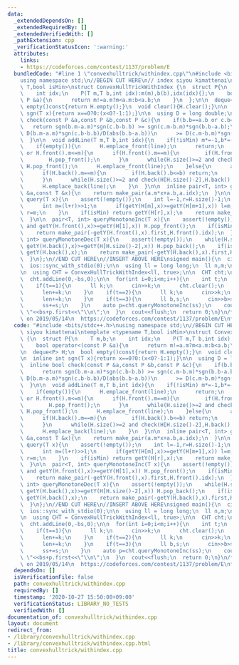 ```yaml
---
data:
  _extendedDependsOn: []
  _extendedRequiredBy: []
  _extendedVerifiedWith: []
  _pathExtension: cpp
  _verificationStatusIcon: ':warning:'
  attributes:
    links:
    - https://codeforces.com/contest/1137/problem/E
  bundledCode: "#line 1 \"convexhulltrick/withindex.cpp\"\n#include <bits/stdc++.h>\n\
    using namespace std;\n//BEGIN CUT HERE\n// index siyou kimattenai\ntemplate <typename\
    \ T,bool isMin>\nstruct ConvexHullTrickWithIndex {\n  struct P{\n    T m,b;\n\
    \    int idx;\n    P(T m,T b,int idx):m(m),b(b),idx(idx){};\n    bool operator<(const\
    \ P &a){\n      return m!=a.m?m<a.m:b<a.b;\n    }\n  };\n\n  deque<P> H;\n  bool\
    \ empty()const{return H.empty();}\n  void clear(){H.clear();}\n\n  inline int\
    \ sgn(T x){return x==0?0:(x<0?-1:1);}\n\n  using D = long double;\n  inline bool\
    \ check(const P &a,const P &b,const P &c){\n    if(b.b==a.b or c.b==b.b)\n   \
    \   return sgn(b.m-a.m)*sgn(c.b-b.b) >= sgn(c.m-b.m)*sgn(b.b-a.b);\n    return\
    \ D(b.m-a.m)*sgn(c.b-b.b)/D(abs(b.b-a.b))\n      >= D(c.m-b.m)*sgn(b.b-a.b)/D(abs(c.b-b.b));\n\
    \  }\n\n  void addLine(T m,T b,int idx){\n    if(!isMin) m*=-1,b*=-1;\n    P line(m,b,idx);\n\
    \    if(empty()){\n      H.emplace_front(line);\n      return;\n    }\n\n    if(empty()\
    \ or H.front().m<=m){\n      if(H.front().m==m){\n        if(H.front().b<=b) return;\n\
    \        H.pop_front();\n      }\n      while(H.size()>=2 and check(line,H.front(),H[1]))\
    \ H.pop_front();\n      H.emplace_front(line);\n    }else{\n      assert(m<=H.back().m);\n\
    \      if(H.back().m==m){\n        if(H.back().b<=b) return;\n        H.pop_back();\n\
    \      }\n      while(H.size()>=2 and check(H[H.size()-2],H.back(),line)) H.pop_back();\n\
    \      H.emplace_back(line);\n    }\n  }\n\n  inline pair<T, int> getY(const P\
    \ &a,const T &x){\n    return make_pair(a.m*x+a.b,a.idx);\n  }\n\n  pair<T, int>\
    \ query(T x){\n    assert(!empty());\n    int l=-1,r=H.size()-1;\n    while(l+1<r){\n\
    \      int m=(l+r)>>1;\n      if(getY(H[m],x)>=getY(H[m+1],x)) l=m;\n      else\
    \ r=m;\n    }\n    if(isMin) return getY(H[r],x);\n    return make_pair(-getY(H[r],x).first,H[r].idx);\n\
    \  }\n\n  pair<T, int> queryMonotoneInc(T x){\n    assert(!empty());\n    while(H.size()>=2\
    \ and getY(H.front(),x)>=getY(H[1],x)) H.pop_front();\n    if(isMin) return getY(H.front(),x);\n\
    \    return make_pair(-getY(H.front(),x).first,H.front().idx);\n  }\n\n  pair<T,\
    \ int> queryMonotoneDec(T x){\n    assert(!empty());\n    while(H.size()>=2 and\
    \ getY(H.back(),x)>=getY(H[H.size()-2],x)) H.pop_back();\n    if(isMin) return\
    \ getY(H.back(),x);\n    return make_pair(-getY(H.back(),x).first,H.back().idx);\n\
    \  }\n};\n//END CUT HERE\n//INSERT ABOVE HERE\nsigned main(){\n  cin.tie(0);\n\
    \  ios::sync_with_stdio(0);\n\n  using ll = long long;\n  ll n,m;\n  cin>>n>>m;\n\
    \n  using CHT = ConvexHullTrickWithIndex<ll, true>;\n\n  CHT cht;\n  ll bs=0,ss=0,len=n;\n\
    \  cht.addLine(0,-bs,0);\n\n  for(int i=0;i<m;i++){\n    int t;\n    cin>>t;\n\
    \    if(t==1){\n      ll k;\n      cin>>k;\n      cht.clear();\n      cht.addLine(0,-bs,0);\n\
    \      len+=k;\n    }\n    if(t==2){\n      ll k;\n      cin>>k;\n      cht.addLine(len,-(bs+len*ss),len);\n\
    \      len+=k;\n    }\n    if(t==3){\n      ll b,s;\n      cin>>b>>s;\n      bs+=b;\n\
    \      ss+=s;\n    }\n    auto p=cht.queryMonotoneInc(ss);\n    cout<<p.second+1<<\"\
    \ \"<<bs+p.first<<\"\\n\";\n  }\n  cout<<flush;\n  return 0;\n}\n/*\n  verified\
    \ on 2019/05/14\n  https://codeforces.com/contest/1137/problem/E\n*/\n"
  code: "#include <bits/stdc++.h>\nusing namespace std;\n//BEGIN CUT HERE\n// index\
    \ siyou kimattenai\ntemplate <typename T,bool isMin>\nstruct ConvexHullTrickWithIndex\
    \ {\n  struct P{\n    T m,b;\n    int idx;\n    P(T m,T b,int idx):m(m),b(b),idx(idx){};\n\
    \    bool operator<(const P &a){\n      return m!=a.m?m<a.m:b<a.b;\n    }\n  };\n\
    \n  deque<P> H;\n  bool empty()const{return H.empty();}\n  void clear(){H.clear();}\n\
    \n  inline int sgn(T x){return x==0?0:(x<0?-1:1);}\n\n  using D = long double;\n\
    \  inline bool check(const P &a,const P &b,const P &c){\n    if(b.b==a.b or c.b==b.b)\n\
    \      return sgn(b.m-a.m)*sgn(c.b-b.b) >= sgn(c.m-b.m)*sgn(b.b-a.b);\n    return\
    \ D(b.m-a.m)*sgn(c.b-b.b)/D(abs(b.b-a.b))\n      >= D(c.m-b.m)*sgn(b.b-a.b)/D(abs(c.b-b.b));\n\
    \  }\n\n  void addLine(T m,T b,int idx){\n    if(!isMin) m*=-1,b*=-1;\n    P line(m,b,idx);\n\
    \    if(empty()){\n      H.emplace_front(line);\n      return;\n    }\n\n    if(empty()\
    \ or H.front().m<=m){\n      if(H.front().m==m){\n        if(H.front().b<=b) return;\n\
    \        H.pop_front();\n      }\n      while(H.size()>=2 and check(line,H.front(),H[1]))\
    \ H.pop_front();\n      H.emplace_front(line);\n    }else{\n      assert(m<=H.back().m);\n\
    \      if(H.back().m==m){\n        if(H.back().b<=b) return;\n        H.pop_back();\n\
    \      }\n      while(H.size()>=2 and check(H[H.size()-2],H.back(),line)) H.pop_back();\n\
    \      H.emplace_back(line);\n    }\n  }\n\n  inline pair<T, int> getY(const P\
    \ &a,const T &x){\n    return make_pair(a.m*x+a.b,a.idx);\n  }\n\n  pair<T, int>\
    \ query(T x){\n    assert(!empty());\n    int l=-1,r=H.size()-1;\n    while(l+1<r){\n\
    \      int m=(l+r)>>1;\n      if(getY(H[m],x)>=getY(H[m+1],x)) l=m;\n      else\
    \ r=m;\n    }\n    if(isMin) return getY(H[r],x);\n    return make_pair(-getY(H[r],x).first,H[r].idx);\n\
    \  }\n\n  pair<T, int> queryMonotoneInc(T x){\n    assert(!empty());\n    while(H.size()>=2\
    \ and getY(H.front(),x)>=getY(H[1],x)) H.pop_front();\n    if(isMin) return getY(H.front(),x);\n\
    \    return make_pair(-getY(H.front(),x).first,H.front().idx);\n  }\n\n  pair<T,\
    \ int> queryMonotoneDec(T x){\n    assert(!empty());\n    while(H.size()>=2 and\
    \ getY(H.back(),x)>=getY(H[H.size()-2],x)) H.pop_back();\n    if(isMin) return\
    \ getY(H.back(),x);\n    return make_pair(-getY(H.back(),x).first,H.back().idx);\n\
    \  }\n};\n//END CUT HERE\n//INSERT ABOVE HERE\nsigned main(){\n  cin.tie(0);\n\
    \  ios::sync_with_stdio(0);\n\n  using ll = long long;\n  ll n,m;\n  cin>>n>>m;\n\
    \n  using CHT = ConvexHullTrickWithIndex<ll, true>;\n\n  CHT cht;\n  ll bs=0,ss=0,len=n;\n\
    \  cht.addLine(0,-bs,0);\n\n  for(int i=0;i<m;i++){\n    int t;\n    cin>>t;\n\
    \    if(t==1){\n      ll k;\n      cin>>k;\n      cht.clear();\n      cht.addLine(0,-bs,0);\n\
    \      len+=k;\n    }\n    if(t==2){\n      ll k;\n      cin>>k;\n      cht.addLine(len,-(bs+len*ss),len);\n\
    \      len+=k;\n    }\n    if(t==3){\n      ll b,s;\n      cin>>b>>s;\n      bs+=b;\n\
    \      ss+=s;\n    }\n    auto p=cht.queryMonotoneInc(ss);\n    cout<<p.second+1<<\"\
    \ \"<<bs+p.first<<\"\\n\";\n  }\n  cout<<flush;\n  return 0;\n}\n/*\n  verified\
    \ on 2019/05/14\n  https://codeforces.com/contest/1137/problem/E\n*/\n"
  dependsOn: []
  isVerificationFile: false
  path: convexhulltrick/withindex.cpp
  requiredBy: []
  timestamp: '2020-10-27 15:50:08+09:00'
  verificationStatus: LIBRARY_NO_TESTS
  verifiedWith: []
documentation_of: convexhulltrick/withindex.cpp
layout: document
redirect_from:
- /library/convexhulltrick/withindex.cpp
- /library/convexhulltrick/withindex.cpp.html
title: convexhulltrick/withindex.cpp
---
```

